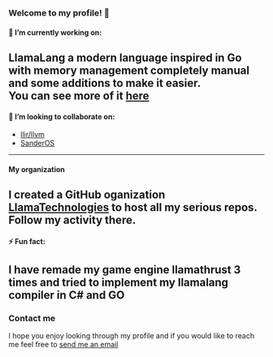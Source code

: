 ### Welcome to my profile! 👋

#### 🔭 I’m currently working on:
LlamaLang a modern language inspired in Go with memory management completely manual and some additions to make it easier.  
You can see more of it [here](https://github.com/LlamaTechnologies/LlamaLang)
---
#### 👯 I’m looking to collaborate on:
- [llir/llvm](https://github.com/llir/llvm)
- [SanderOS](https://github.com/AdeRegt/SanderOSUSB)

---
#### My organization
I created a GitHub oganization [LlamaTechnologies](https://github.com/LlamaTechnologies) to host all my serious repos.  
Follow my activity there.
---
#### ⚡ Fun fact:
I have remade my game engine llamathrust 3 times and tried to implement my llamalang compiler in C# and GO
---
### Contact me
I hope you enjoy looking through my profile and if you would like to reach me feel free to [send me an email](pnarvaja.21@gmail.com)
